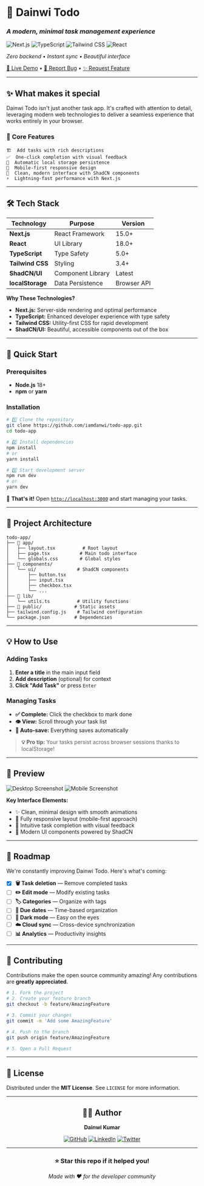# 📝 Dainwi Todo

### *A modern, minimal task management experience*

![Next.js](https://img.shields.io/badge/Next.js-15.0-black?style=for-the-badge&logo=next.js)
![TypeScript](https://img.shields.io/badge/TypeScript-5.0-blue?style=for-the-badge&logo=typescript)
![Tailwind CSS](https://img.shields.io/badge/Tailwind-3.4-06B6D4?style=for-the-badge&logo=tailwindcss)
![React](https://img.shields.io/badge/React-18.0-61DAFB?style=for-the-badge&logo=react)

*Zero backend • Instant sync • Beautiful interface*

[📱 Live Demo](https://your-demo-link.com) • [🐛 Report Bug](https://github.com/iamdanwi/todo-app/issues) • [✨ Request Feature](https://github.com/iamdanwi/todo-app/issues)


---

## ✨ **What makes it special**

Dainwi Todo isn't just another task app. It's crafted with attention to detail, leveraging modern web technologies to deliver a seamless experience that works entirely in your browser.

### 🎯 **Core Features**

```
🏗️  Add tasks with rich descriptions
✅  One-click completion with visual feedback  
💾  Automatic local storage persistence
📱  Mobile-first responsive design
🎨  Clean, modern interface with ShadCN components
⚡  Lightning-fast performance with Next.js
```

---

## 🛠️ **Tech Stack**

<div align="center">

| Technology | Purpose | Version |
|------------|---------|---------|
| **Next.js** | React Framework | 15.0+ |
| **React** | UI Library | 18.0+ |
| **TypeScript** | Type Safety | 5.0+ |
| **Tailwind CSS** | Styling | 3.4+ |
| **ShadCN/UI** | Component Library | Latest |
| **localStorage** | Data Persistence | Browser API |

</div>

**Why These Technologies?**
- **Next.js:** Server-side rendering and optimal performance
- **TypeScript:** Enhanced developer experience with type safety
- **Tailwind CSS:** Utility-first CSS for rapid development
- **ShadCN/UI:** Beautiful, accessible components out of the box

---

## 🚀 **Quick Start**

### Prerequisites
- **Node.js** 18+ 
- **npm** or **yarn**

### Installation

```bash
# 1️⃣ Clone the repository
git clone https://github.com/iamdanwi/todo-app.git
cd todo-app

# 2️⃣ Install dependencies
npm install
# or
yarn install

# 3️⃣ Start development server
npm run dev
# or  
yarn dev
```

🎉 **That's it!** Open [`http://localhost:3000`](http://localhost:3000) and start managing your tasks.

---

## 📂 **Project Architecture**

```
todo-app/
├── 📁 app/
│   ├── layout.tsx          # Root layout
│   ├── page.tsx           # Main todo interface
│   └── globals.css        # Global styles
├── 📁 components/
│   └── ui/               # ShadCN components
│       ├── button.tsx
│       ├── input.tsx
│       ├── checkbox.tsx
│       └── ...
├── 📁 lib/
│   └── utils.ts          # Utility functions
├── 📁 public/            # Static assets
├── tailwind.config.js    # Tailwind configuration
└── package.json         # Dependencies
```

---

## 💡 **How to Use**

### Adding Tasks
1. **Enter a title** in the main input field
2. **Add description** (optional) for context
3. **Click "Add Task"** or press `Enter`

### Managing Tasks
- **✅ Complete:** Click the checkbox to mark done
- **👁️ View:** Scroll through your task list
- **💾 Auto-save:** Everything saves automatically

> **💡 Pro tip:** Your tasks persist across browser sessions thanks to localStorage!

---

## 🎨 **Preview**
 >
 ![Desktop Screenshot](./screenshots/desktop.png)
 ![Mobile Screenshot](./screenshots/mobile.png)
 

**Key Interface Elements:**
- ✨ Clean, minimal design with smooth animations
- 📱 Fully responsive layout (mobile-first approach)
- 🎯 Intuitive task completion with visual feedback
- 🎨 Modern UI components powered by ShadCN

---

## 🔮 **Roadmap**

We're constantly improving Dainwi Todo. Here's what's coming:

- [x] **🗑️ Task deletion** — Remove completed tasks
- [ ] **✏️ Edit mode** — Modify existing tasks  
- [ ] **🏷️ Categories** — Organize with tags
- [ ] **📅 Due dates** — Time-based organization
- [ ] **🌙 Dark mode** — Easy on the eyes
- [ ] **☁️ Cloud sync** — Cross-device synchronization
- [ ] **📊 Analytics** — Productivity insights

---

## 🤝 **Contributing**

Contributions make the open source community amazing! Any contributions are **greatly appreciated**.

```bash
# 1. Fork the project
# 2. Create your feature branch
git checkout -b feature/AmazingFeature

# 3. Commit your changes  
git commit -m 'Add some AmazingFeature'

# 4. Push to the branch
git push origin feature/AmazingFeature

# 5. Open a Pull Request
```

---

## 📄 **License**

Distributed under the **MIT License**. See `LICENSE` for more information.

---

<div align="center">

## 👨‍💻 **Author**

**Dainwi Kumar**

[![GitHub](https://img.shields.io/badge/GitHub-iamdanwi-181717?style=flat&logo=github)](https://github.com/iamdanwi)
[![LinkedIn](https://img.shields.io/badge/LinkedIn-Connect-0077B5?style=flat&logo=linkedin)](https://linkedin.com/in/your-profile)
[![Twitter](https://img.shields.io/badge/Twitter-Follow-1DA1F2?style=flat&logo=twitter)](https://twitter.com/your-handle)

---

### ⭐ **Star this repo if it helped you!**

*Made with ❤️ for the developer community*
